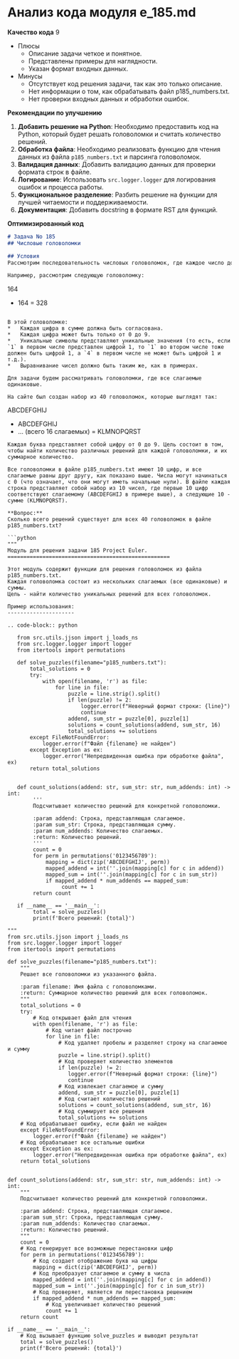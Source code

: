 # Анализ кода модуля e_185.md

**Качество кода**
9
- Плюсы
   -  Описание задачи четкое и понятное.
   -  Представлены примеры для наглядности.
   -  Указан формат входных данных.
- Минусы
    - Отсутствует код решения задачи, так как это только описание.
    - Нет информации о том, как обрабатывать файл p185_numbers.txt.
    - Нет проверки входных данных и обработки ошибок.
   
**Рекомендации по улучшению**

1. **Добавить решение на Python**:  Необходимо предоставить код на Python, который будет решать головоломки и считать количество решений.
2. **Обработка файла**: Необходимо реализовать функцию для чтения данных из файла `p185_numbers.txt` и парсинга головоломок.
3. **Валидация данных**: Добавить валидацию данных для проверки формата строк в файле.
4. **Логирование**: Использовать `src.logger.logger` для логирования ошибок и процесса работы.
5. **Функциональное разделение**: Разбить решение на функции для лучшей читаемости и поддерживаемости.
6. **Документация**: Добавить docstring в формате RST для функций.

**Оптимизированный код**
```markdown
# Задача No 185
## Числовые головоломки

## Условия
Рассмотрим последовательность числовых головоломок, где каждое число должно соответствовать набору заданных условий.

Например, рассмотрим следующую головоломку:

```
  164
+ 164
= 328
```

В этой головоломке:
*   Каждая цифра в сумме должна быть согласована.
*   Каждая цифра может быть только от 0 до 9.
*   Уникальные символы представляют уникальные значения (то есть, если `1` в первом числе представлен цифрой 1, то `1` во втором числе тоже должен быть цифрой 1, а `4` в первом числе не может быть цифрой 1 и т.д.).
*   Выравнивание чисел должно быть таким же, как в примерах.

Для задачи будем рассматривать головоломки, где все слагаемые одинаковые.

На сайте был создан набор из 40 головоломок, которые выглядят так:

```
  ABCDEFGHIJ
+ ABCDEFGHIJ
+ ... (всего 16 слагаемых)
=  KLMNOPQRST
```
Каждая буква представляет собой цифру от 0 до 9. Цель состоит в том, чтобы найти количество различных решений для каждой головоломки, и их суммарное количество.

Все головоломки в файле p185_numbers.txt имеют 10 цифр, и все слагаемые равны друг другу, как показано выше. Числа могут начинаться с 0 (что означает, что они могут иметь начальные нули). В файле каждая строка представляет собой набор из 10 чисел, где первые 10 цифр соответствуют слагаемому (ABCDEFGHIJ в примере выше), а следующие 10 - сумме (KLMNOPQRST).

**Вопрос:**
Сколько всего решений существует для всех 40 головоломок в файле p185_numbers.txt?

```python
"""
Модуль для решения задачи 185 Project Euler.
===================================================

Этот модуль содержит функции для решения головоломок из файла p185_numbers.txt.
Каждая головоломка состоит из нескольких слагаемых (все одинаковые) и суммы.
Цель - найти количество уникальных решений для всех головоломок.

Пример использования:
---------------------

.. code-block:: python

   from src.utils.jjson import j_loads_ns
   from src.logger.logger import logger
   from itertools import permutations

   def solve_puzzles(filename="p185_numbers.txt"):
       total_solutions = 0
       try:
           with open(filename, 'r') as file:
               for line in file:
                   puzzle = line.strip().split()
                   if len(puzzle) != 2:
                       logger.error(f"Неверный формат строки: {line}")
                       continue
                   addend, sum_str = puzzle[0], puzzle[1]
                   solutions = count_solutions(addend, sum_str, 16)
                   total_solutions += solutions
       except FileNotFoundError:
           logger.error(f"Файл {filename} не найден")
       except Exception as ex:
           logger.error("Непредвиденная ошибка при обработке файла", ex)
       return total_solutions


   def count_solutions(addend: str, sum_str: str, num_addends: int) -> int:
        '''
        Подсчитывает количество решений для конкретной головоломки.
    
        :param addend: Строка, представляющая слагаемое.
        :param sum_str: Строка, представляющая сумму.
        :param num_addends: Количество слагаемых.
        :return: Количество решений.
        '''
        count = 0
        for perm in permutations('0123456789'):
            mapping = dict(zip('ABCDEFGHIJ', perm))
            mapped_addend = int(''.join(mapping[c] for c in addend))
            mapped_sum = int(''.join(mapping[c] for c in sum_str))
            if mapped_addend * num_addends == mapped_sum:
                 count += 1
        return count

   if __name__ == '__main__':
        total = solve_puzzles()
        print(f'Всего решений: {total}')

"""
from src.utils.jjson import j_loads_ns
from src.logger.logger import logger
from itertools import permutations

def solve_puzzles(filename="p185_numbers.txt"):
    """
    Решает все головоломки из указанного файла.

    :param filename: Имя файла с головоломками.
    :return: Суммарное количество решений для всех головоломок.
    """
    total_solutions = 0
    try:
        # Код открывает файл для чтения
        with open(filename, 'r') as file:
            # Код читает файл построчно
            for line in file:
                # Код удаляет пробелы и разделяет строку на слагаемое и сумму
                puzzle = line.strip().split()
                # Код проверяет количество элементов
                if len(puzzle) != 2:
                   logger.error(f"Неверный формат строки: {line}")
                   continue
                # Код извлекает слагаемое и сумму
                addend, sum_str = puzzle[0], puzzle[1]
                # Код считает количество решений
                solutions = count_solutions(addend, sum_str, 16)
                # Код суммирует все решения
                total_solutions += solutions
    # Код обрабатывает ошибку, если файл не найден
    except FileNotFoundError:
        logger.error(f"Файл {filename} не найден")
    # Код обрабатывает все остальные ошибки
    except Exception as ex:
        logger.error("Непредвиденная ошибка при обработке файла", ex)
    return total_solutions


def count_solutions(addend: str, sum_str: str, num_addends: int) -> int:
    """
    Подсчитывает количество решений для конкретной головоломки.

    :param addend: Строка, представляющая слагаемое.
    :param sum_str: Строка, представляющая сумму.
    :param num_addends: Количество слагаемых.
    :return: Количество решений.
    """
    count = 0
    # Код генерирует все возможные перестановки цифр
    for perm in permutations('0123456789'):
        # Код создает отображение букв на цифры
        mapping = dict(zip('ABCDEFGHIJ', perm))
        # Код преобразует слагаемое и сумму в числа
        mapped_addend = int(''.join(mapping[c] for c in addend))
        mapped_sum = int(''.join(mapping[c] for c in sum_str))
        # Код проверяет, является ли перестановка решением
        if mapped_addend * num_addends == mapped_sum:
            # Код увеличивает количество решений
            count += 1
    return count

if __name__ == '__main__':
    # Код вызывает функцию solve_puzzles и выводит результат
    total = solve_puzzles()
    print(f'Всего решений: {total}')

```